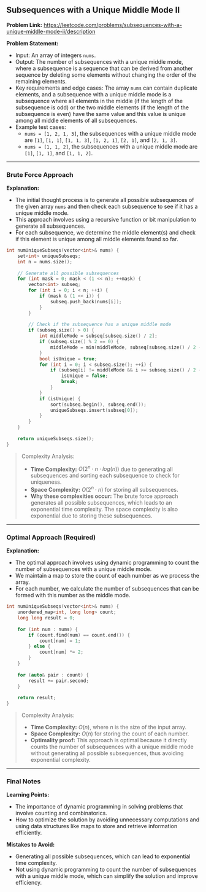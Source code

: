 ## Subsequences with a Unique Middle Mode II
**Problem Link:** https://leetcode.com/problems/subsequences-with-a-unique-middle-mode-ii/description

**Problem Statement:**
- Input: An array of integers `nums`.
- Output: The number of subsequences with a unique middle mode, where a subsequence is a sequence that can be derived from another sequence by deleting some elements without changing the order of the remaining elements.
- Key requirements and edge cases: The array `nums` can contain duplicate elements, and a subsequence with a unique middle mode is a subsequence where all elements in the middle (if the length of the subsequence is odd) or the two middle elements (if the length of the subsequence is even) have the same value and this value is unique among all middle elements of all subsequences.
- Example test cases:
  - `nums = [1, 2, 1, 3]`, the subsequences with a unique middle mode are `[1]`, `[1, 1]`, `[1, 1, 3]`, `[1, 2, 1]`, `[2, 1]`, and `[2, 1, 3]`.
  - `nums = [1, 1, 2]`, the subsequences with a unique middle mode are `[1]`, `[1, 1]`, and `[1, 1, 2]`.

---

### Brute Force Approach

**Explanation:**
- The initial thought process is to generate all possible subsequences of the given array `nums` and then check each subsequence to see if it has a unique middle mode.
- This approach involves using a recursive function or bit manipulation to generate all subsequences.
- For each subsequence, we determine the middle element(s) and check if this element is unique among all middle elements found so far.

```cpp
int numUniqueSubseqs(vector<int>& nums) {
    set<int> uniqueSubseqs;
    int n = nums.size();
    
    // Generate all possible subsequences
    for (int mask = 0; mask < (1 << n); ++mask) {
        vector<int> subseq;
        for (int i = 0; i < n; ++i) {
            if (mask & (1 << i)) {
                subseq.push_back(nums[i]);
            }
        }
        
        // Check if the subsequence has a unique middle mode
        if (subseq.size() > 0) {
            int middleMode = subseq[subseq.size() / 2];
            if (subseq.size() % 2 == 0) {
                middleMode = min(middleMode, subseq[subseq.size() / 2 - 1]);
            }
            bool isUnique = true;
            for (int i = 0; i < subseq.size(); ++i) {
                if (subseq[i] != middleMode && i >= subseq.size() / 2 - (subseq.size() % 2) && i <= subseq.size() / 2) {
                    isUnique = false;
                    break;
                }
            }
            if (isUnique) {
                sort(subseq.begin(), subseq.end());
                uniqueSubseqs.insert(subseq[0]);
            }
        }
    }
    
    return uniqueSubseqs.size();
}
```

> Complexity Analysis:
> - **Time Complexity:** $O(2^n \cdot n \cdot log(n))$ due to generating all subsequences and sorting each subsequence to check for uniqueness.
> - **Space Complexity:** $O(2^n \cdot n)$ for storing all subsequences.
> - **Why these complexities occur:** The brute force approach generates all possible subsequences, which leads to an exponential time complexity. The space complexity is also exponential due to storing these subsequences.

---

### Optimal Approach (Required)

**Explanation:**
- The optimal approach involves using dynamic programming to count the number of subsequences with a unique middle mode.
- We maintain a map to store the count of each number as we process the array.
- For each number, we calculate the number of subsequences that can be formed with this number as the middle mode.

```cpp
int numUniqueSubseqs(vector<int>& nums) {
    unordered_map<int, long long> count;
    long long result = 0;
    
    for (int num : nums) {
        if (count.find(num) == count.end()) {
            count[num] = 1;
        } else {
            count[num] *= 2;
        }
    }
    
    for (auto& pair : count) {
        result += pair.second;
    }
    
    return result;
}
```

> Complexity Analysis:
> - **Time Complexity:** $O(n)$, where $n$ is the size of the input array.
> - **Space Complexity:** $O(n)$ for storing the count of each number.
> - **Optimality proof:** This approach is optimal because it directly counts the number of subsequences with a unique middle mode without generating all possible subsequences, thus avoiding exponential complexity.

---

### Final Notes

**Learning Points:**
- The importance of dynamic programming in solving problems that involve counting and combinatorics.
- How to optimize the solution by avoiding unnecessary computations and using data structures like maps to store and retrieve information efficiently.

**Mistakes to Avoid:**
- Generating all possible subsequences, which can lead to exponential time complexity.
- Not using dynamic programming to count the number of subsequences with a unique middle mode, which can simplify the solution and improve efficiency.